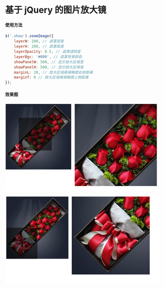 # 基于 jQuery 的图片放大镜

#### 使用方法
```js
$('.show').zoomImage({
    layerW: 200, // 遮罩宽度
    layerH: 200, // 遮罩高度
    layerOpacity: 0.5, // 遮罩透明度
    layerBgc: '#000', // 遮罩背景颜色
    showPanelW: 500, // 显示放大区域宽
    showPanelH: 500, // 显示放大区域高
    marginL: 20, // 放大区域离缩略图右侧距离
    marginT: 0 // 放大区域离缩略图上侧距离
});
```

#### 效果图
![image](https://raw.githubusercontent.com/ekoooo/images-zooming/master/screenshots/01.png)

![image](https://raw.githubusercontent.com/ekoooo/images-zooming/master/screenshots/02.png)